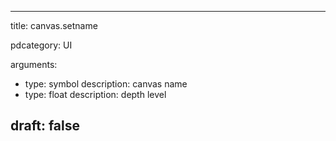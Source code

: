 --- 


title: canvas.setname

pdcategory: UI





arguments:
  - type: symbol
    description: canvas name
  - type: float
    description: depth level





draft: false
---